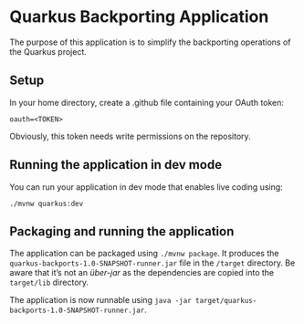# Quarkus Backporting Application

The purpose of this application is to simplify the backporting operations of the Quarkus project.

## Setup

In your home directory, create a .github file containing your OAuth token:

```
oauth=<TOKEN>
```

Obviously, this token needs write permissions on the repository.

## Running the application in dev mode

You can run your application in dev mode that enables live coding using:
```
./mvnw quarkus:dev
```

## Packaging and running the application

The application can be packaged using `./mvnw package`.
It produces the `quarkus-backports-1.0-SNAPSHOT-runner.jar` file in the `/target` directory.
Be aware that it’s not an _über-jar_ as the dependencies are copied into the `target/lib` directory.

The application is now runnable using `java -jar target/quarkus-backports-1.0-SNAPSHOT-runner.jar`.
